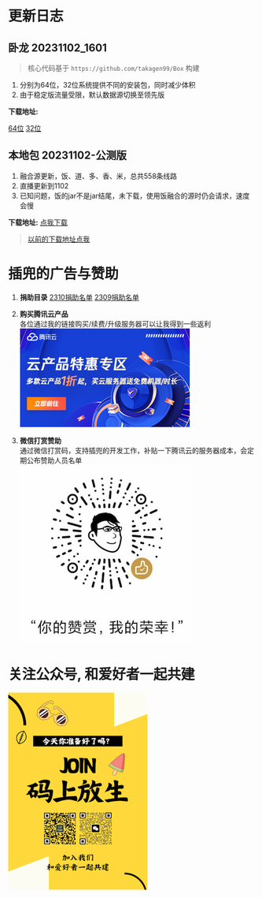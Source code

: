 <!--
 * @Author: bestpvp bestpvp@sina.com
 * @Date: 2023-09-12 15:56:58
 * @LastEditors: bestpvp bestpvp@sina.com
 * @LastEditTime: 2023-10-13 23:06:07
 * @FilePath: /tm/README.md
 * @Description: 这是默认设置,请设置`customMade`, 打开koroFileHeader查看配置 进行设置: https://github.com/OBKoro1/koro1FileHeader/wiki/%E9%85%8D%E7%BD%AE
-->

# 更新日志

## 卧龙 20231102_1601

> 核心代码基于 ``https://github.com/takagen99/Box`` 构建

1. 分别为64位，32位系统提供不同的安装包，同时减少体积
2. 由于稳定版流量受限，默认数据源切换至领先版

**下载地址:**

[64位](release/tm_wolong_64位_V1.0.20231102_1601.apk)
[32位](release/tm_wolong_32位_V1.0.20231102_1601.apk)

## 本地包 20231102-公测版

1. 融合源更新，饭、道、多、香、米，总共558条线路
2. 直播更新到1102
3. 已知问题，饭的jar不是jar结尾，未下载，使用饭融合的源时仍会请求，速度会慢

**下载地址:** [点我下载](release/20231102-公测版.zip)

<!-- ## 卧龙 20231023-2021

1. 增加启动时直接进直播的开关，默认关闭
2. 设置中安全DNS默认选中腾讯
3. 由于涉及关键字审核，将原来的时光TV黄哥哥改名为卧龙

**下载地址:** [tm_Box_black_20231023-2021.apk](release/tm_Box_black_20231023-2021.apk)

## 本地包 20231019-公测版

1. 本次融合 2 个数据源：
    - http://饭太硬.top/tv
    - https://pastebin.com/raw/5NHaxyGR
2. 增加自营的玩偶T4线路

**下载地址:** [20231019-公测版.zip](release/20231019-公测版.zip)

## 时光TV黄哥哥 20231018-0810

1. 解决gitcode闪退问题
2. 解决部分站点因加速代理异常导致的可能闪退的bug
3. 优化js加载规则
4. 默认数据源回滚，仍然使用稳定版

**下载地址:** [tm_Box_black_20231018-0810.apk](release/tm_Box_black_20231018-0810.apk)

## 时光TV白妹妹 20231017-1633

1. 修复错误
2. 增加部分站点一集分两段mp4的支持，代码里写死该站点的嗅探逻辑
3. 嗅探使用okhttp后，忘记添加缓存机制，加入缓存机制以提升嗅深速度
4. quickjs lib include arm64-v8a now, add it to build type.
5. 更新quickjs版本

**下载地址:** [tm_TVBoxOS_white_20231017-1633.apk](release/tm_TVBoxOS_white_20231017-1633.apk) -->

<!-- 

## 时光TV黄哥哥 20231013-2253

1. 更新quickJS以及配套工程
2. 嗅探使用okhttp后，忘记添加缓存机制，加入缓存机制以提升嗅深速度
3. 增加部分站点一集分两段mp4的支持，代码里写死该站点的嗅探逻辑
4. 时光机哥哥改名时光TV黄哥哥，以及图标，以及详情页的品牌外露

**下载地址:** [tm_Box_black_20231013-2253.apk](release/tm_Box_black_20231013-2253.apk "时光TV黄哥哥 20231013-2253")

## 时光TV白妹妹 20231013-2133

1. 时光机妹妹改名时光TV白妹妹，以及图标，以及详情页的品牌外露

**下载地址:** [tm_TVBoxOS_white_20231013-2133.apk](release/tm_TVBoxOS_white_20231013-2133.apk "时光TV白妹妹 20231013-2133")

## 本地包 20231013-公测版

1. 直播版本更新到最新的1013
2. 制作工具的重构以及问题修复

**下载地址:** [20231013-公测版.zip](release/20231013-公测版.zip "20231013-公测版")

## 本地包 20231009-公测版

1. 增加更多内置线路，使用自研的merge.js，体积更小
2. 制作工具的重构以及问题修复

**下载地址:** [20231009-公测版.zip](release/20231009-公测版.zip "20231009-公测版")

## 本地包 20230927-公测版

1. 支持相对路径的源融合，比如荷城茶秀
2. 制作工具的重构以及问题修复

**下载地址:** [20230927-公测版.zip](release/20230927-公测版.zip "20230927-公测版")

## 时光机哥哥20230925-2204

1. 修复由于xstream升级后导致xml源解析失败的问题，报错：ForbiddenClassException

**下载地址:** [tm_Box_black_20230925-2204.apk](release/tm_Box_black_20230925-2204.apk "时光机哥哥20230925-2204")

## 时光机哥哥20230922-0959

1. 回滚到 FF4, 更新 Exo

**下载地址:** [tm_Box_black_20230922-0959.apk](release/tm_Box_black_20230922-0959.apk "时光机哥哥20230922-0959") -->

> [以前的下载地址点我](https://github.com/bestpvp/tm/tree/main/release)

# 插兜的广告与赞助

1. **捐助目录**
[2310捐助名单](./donate/2310.md)
[2309捐助名单](./donate/2309.md)

2. **购买腾讯云产品**  
各位通过我的链接购买/续费/升级服务器可以让我得到一些返利  
[![支持插兜](./img/腾讯云邀请.jpg "支持插兜")](https://curl.qcloud.com/sjfCjc8D)

3. **微信打赏赞助**  
通过微信打赏码，支持插兜的开发工作，补贴一下腾讯云的服务器成本，会定期公布赞助人员名单  
![支持插兜](./img/打赏码.jpg "支持插兜")

# 关注公众号, 和爱好者一起共建

[![加入我们](./img/join.png "加入我们")](https://mp.weixin.qq.com/mp/appmsgalbum?__biz=MzUyNzg2NTM5Ng==&action=getalbum&album_id=3013702748250390530#wechat_redirect)
